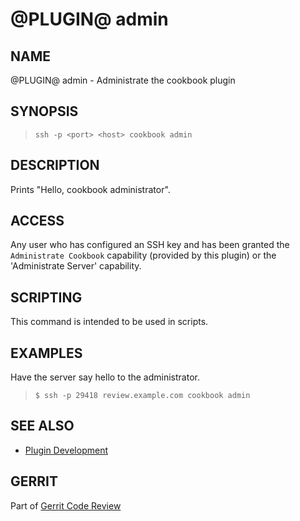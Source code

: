 @PLUGIN@ admin
=====================

NAME
----
@PLUGIN@ admin - Administrate the cookbook plugin

SYNOPSIS
--------
>     ssh -p <port> <host> cookbook admin

DESCRIPTION
-----------
Prints "Hello, cookbook administrator".

ACCESS
------
Any user who has configured an SSH key and has been granted
the `Administrate Cookbook` capability (provided by this plugin)
or the 'Administrate Server' capability.

SCRIPTING
---------
This command is intended to be used in scripts.

EXAMPLES
--------

Have the server say hello to the administrator.

>     $ ssh -p 29418 review.example.com cookbook admin

SEE ALSO
--------

* [Plugin Development](../../../Documentation/dev-plugins.html)

GERRIT
------
Part of [Gerrit Code Review](../../../Documentation/index.html)
